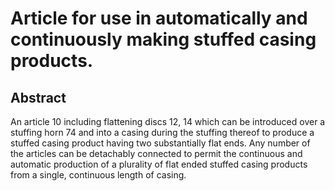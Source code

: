 # Article for use in automatically and continuously making stuffed casing products.

## Abstract
An article 10 including flattening discs 12, 14 which can be introduced over a stuffing horn 74 and into a casing during the stuffing thereof to produce a stuffed casing product having two substantially flat ends. Any number of the articles can be detachably connected to permit the continuous and automatic production of a plurality of flat ended stuffed casing products from a single, continuous length of casing.